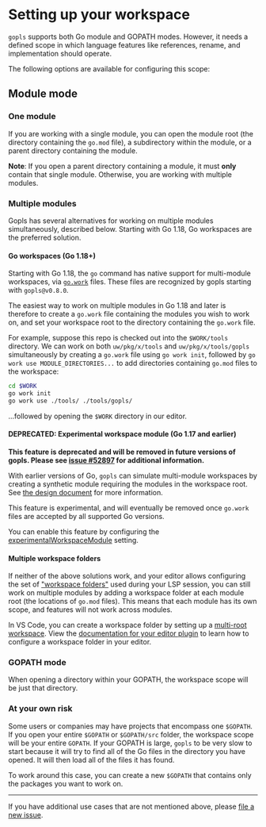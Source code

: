 # Setting up your workspace

`gopls` supports both Go module and GOPATH modes. However, it needs a defined
scope in which language features like references, rename, and implementation
should operate.

The following options are available for configuring this scope:

## Module mode

### One module

If you are working with a single module, you can open the module root (the
directory containing the `go.mod` file), a subdirectory within the module,
or a parent directory containing the module.

**Note**: If you open a parent directory containing a module, it must **only**
contain that single module. Otherwise, you are working with multiple modules.

### Multiple modules

Gopls has several alternatives for working on multiple modules simultaneously,
described below. Starting with Go 1.18, Go workspaces are the preferred solution.

#### Go workspaces (Go 1.18+)

Starting with Go 1.18, the `go` command has native support for multi-module
workspaces, via [`go.work`](https://go.dev/ref/mod#workspaces) files. These
files are recognized by gopls starting with `gopls@v0.8.0`.

The easiest way to work on multiple modules in Go 1.18 and later is therefore
to create a `go.work` file containing the modules you wish to work on, and set
your workspace root to the directory containing the `go.work` file.

For example, suppose this repo is checked out into the `$WORK/tools` directory.
We can work on both `uw/pkg/x/tools` and `uw/pkg/x/tools/gopls`
simultaneously by creating a `go.work` file using `go work init`, followed by
`go work use MODULE_DIRECTORIES...` to add directories containing `go.mod` files to the
workspace:

```sh
cd $WORK
go work init
go work use ./tools/ ./tools/gopls/
```

...followed by opening the `$WORK` directory in our editor.

#### DEPRECATED: Experimental workspace module (Go 1.17 and earlier)

**This feature is deprecated and will be removed in future versions of gopls.
Please see [issue #52897](https://go.dev/issue/52897) for additional
information.**

With earlier versions of Go, `gopls` can simulate multi-module workspaces by
creating a synthetic module requiring the modules in the workspace root.
See [the design document](https://github.com/golang/proposal/blob/master/design/37720-gopls-workspaces.md)
for more information.

This feature is experimental, and will eventually be removed once `go.work`
files are accepted by all supported Go versions.

You can enable this feature by configuring the
[experimentalWorkspaceModule](settings.md#experimentalworkspacemodule-bool)
setting.

#### Multiple workspace folders

If neither of the above solutions work, and your editor allows configuring the
set of
["workspace folders"](https://microsoft.github.io/language-server-protocol/specifications/specification-3-17/#workspaceFolder)
used during your LSP session, you can still work on multiple modules by adding
a workspace folder at each module root (the locations of `go.mod` files). This
means that each module has its own scope, and features will not work across
modules. 

In VS Code, you can create a workspace folder by setting up a
[multi-root workspace](https://code.visualstudio.com/docs/editor/multi-root-workspaces).
View the [documentation for your editor plugin](../README.md#editor) to learn how to
configure a workspace folder in your editor.

### GOPATH mode

When opening a directory within your GOPATH, the workspace scope will be just
that directory.

### At your own risk

Some users or companies may have projects that encompass one `$GOPATH`. If you
open your entire `$GOPATH` or `$GOPATH/src` folder, the workspace scope will be
your entire `GOPATH`. If your GOPATH is large, `gopls` to be very slow to start
because it will try to find all of the Go files in the directory you have
opened. It will then load all of the files it has found.

To work around this case, you can create a new `$GOPATH` that contains only the
packages you want to work on.

---

If you have additional use cases that are not mentioned above, please
[file a new issue](https://github.com/golang/go/issues/new).
